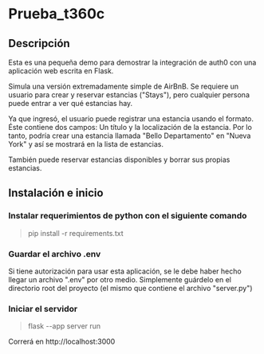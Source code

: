 # Prueba_t360c

## Descripción

Esta es una pequeña demo para demostrar la integración de auth0 con una aplicación web escrita en Flask.

Simula una versión extremadamente simple de AirBnB. Se requiere un usuario para crear y reservar estancias ("Stays"), pero cualquier persona puede entrar a ver qué estancias hay.

Ya que ingresó, el usuario puede registrar una estancia usando el formato. Éste contiene dos campos: Un título y la localización de la estancia. Por lo tanto, podría crear una estancia llamada "Bello Departamento" en "Nueva York" y así se mostrará en la lista de estancias.

También puede reservar estancias disponibles y borrar sus propias estancias.

## Instalación e inicio

### Instalar requerimientos de python con el siguiente comando

> pip install -r requirements.txt

### Guardar el archivo .env

Si tiene autorización para usar esta aplicación, se le debe haber hecho llegar un archivo ".env" por otro medio. Simplemente guárdelo en el directorio root del proyecto (el mismo que contiene el archivo "server.py")

### Iniciar el servidor

> flask --app server run

Correrá en http://localhost:3000
